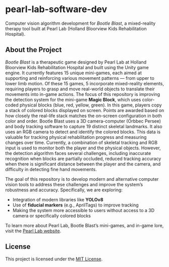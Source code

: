 # pearl-lab-software-dev

Computer vision algorithm development for *Bootle Blast*, a mixed-reality therapy tool built at Pearl Lab (Holland Bloorview Kids Rehabilitation Hospital).

## About the Project

*Bootle Blast* is a therapeutic game designed by Pearl Lab at Holland Bloorview Kids Rehabilitation Hospital and built using the Unity game engine. It currently features 15 unique mini-games, each aimed at supporting and reinforcing various movement patterns — from upper to lower limb motion. Of these 15 games, 5 incorporate mixed-reality elements, requiring players to grasp and move real-world objects to translate their movements into in-game actions. The focus of this repository is improving the detection system for the mini-game **Magic Block**, which uses color-coded physical blocks (blue, red, yellow, green). In this game, players copy a stack of colored blocks displayed on screen. Points are awarded based on how closely the real-life stack matches the on-screen configuration in both color and order. Bootle Blast uses a 3D camera-computer (Orbbec Persee) and body tracking software to capture 19 distinct skeletal landmarks. It also uses an RGB camera to detect and identify the colored blocks. This data is valuable for tracking physical rehabilitation progress and measuring changes over time.
Currently, a combination of skeletal tracking and RGB input is used to monitor both the player and the physical objects. However, the detection algorithm faces several challenges, including inaccurate recognition when blocks are partially occluded, reduced tracking accuracy when there is significant distance between the player and the camera, and difficulty in detecting fine hand movements.



The goal of this repository is to develop modern and alternative computer vision tools to address these challenges and improve the system’s robustness and accuracy. Specifically, we are exploring:
- Integration of modern libraries like **YOLOv8**
- Use of **fiducial markers** (e.g., AprilTags) to improve tracking
- Making the system more accessible to users without access to a 3D camera or specifically colored blocks

To learn more about Pearl Lab, Bootle Blast’s mini-games, and in-game lore, visit the [Pearl Lab website](https://hollandbloorview.ca/research-education/bloorview-research-institute/research-centres-labs/pearl-lab).

## License

This project is licensed under the [MIT License](LICENSE).
